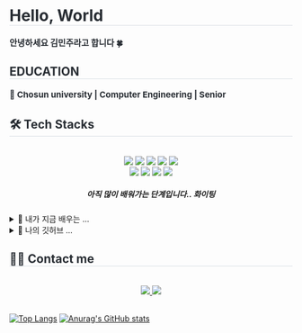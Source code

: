 <div> 
  <h1 style="border-bottom: 1px solid #d8dee4; color: #282d33;"> Hello, World </h1>  
  <div style="font-weight: 700; font-size: 15px; text-align: left; color: #282d33;"> 안녕하세요 김민주라고 합니다 🍀 </div> 
  </div>
  <div style="text-align: left;"> 
  <h2 style="border-bottom: 1px solid #d8dee4; color: #282d33;"> EDUCATION </h2>  
  <div style="font-weight: 700; font-size: 15px; text-align: left; color: #282d33;"> 
      💁 Chosun university | Computer Engineering | Senior 
  </div> 
  </div>
  <div style="text-align: left;">
  <h2 style="border-bottom: 1px solid #d8dee4; color: #282d33;"> 🛠️ Tech Stacks </h2> <br> 
  <div  align= "center"> <img src="https://img.shields.io/badge/C-A8B9CC?style=flat-square&logo=C&logoColor=white">
        <img src="https://img.shields.io/badge/C++-00599C?style=flat-square&logo=C%2B%2B&logoColor=white">
        <img src="https://img.shields.io/badge/Figma-F24E1E?style=flat-square&logo=Figma&logoColor=white">
        <img src="https://img.shields.io/badge/Java-007396?style=flat-square&logo=Java&logoColor=white">
        <img src="https://img.shields.io/badge/Javascript-F7DF1E?style=flat-square&logo=Javascript&logoColor=white">
        <br/><img src="https://img.shields.io/badge/Linux-FCC624?style=flat-square&logo=Linux&logoColor=white">
        <img src="https://img.shields.io/badge/React-61DAFB?style=flat-square&logo=React&logoColor=white">
        <img src="https://img.shields.io/badge/Vue.js-4FC08D?style=flat-square&logo=Vue.js&logoColor=white">
        <img src="https://img.shields.io/badge/Tailwind CSS-06B6D4?style=flat-square&logo=Tailwind CSS&logoColor=white">
      <h5>아직 많이 배워가는 단계입니다.. 화이팅 </h5>
        </div>
      <details>
<summary>
  🎱 내가 지금 배우는 ... 
</summary>
          🔥 React<br>
          🔥 Node.js<br>
          🔥 Spring<br>
          🔥 Github, Docker, figma 등등 ..
</details>
      <details>
<summary>
  🍙 나의 깃허브 ...
</summary>
          🔥 1일 1커밋 실천하기<br>
          🔥 나만의 프로젝트 생성하기<br>
          🔥 백준 문제 도전후 커밋<br>
</details>
  </div>
  <div style="text-align: left;">
  <h2 style="border-bottom: 1px solid #d8dee4; color: #282d33;"> 🧑‍💻 Contact me </h2> <br> 
  <div align= "center"> <a href=mailto:rlaalswn5509@gmail.com> <img src="https://img.shields.io/badge/Gmail-EA4335?style=flat-square&logo=Gmail&logoColor=white&link=mailto:rlaalswn5509@gmail.com"> </a>
       <a href=https://www.notion.so/drone-field-182e94432d7480f9ab8dd0ad73b89b42?pvs=4> <img src="https://img.shields.io/badge/Notion-000000?style=flat-square&logo=Notion&logoColor=white&link=https://www.notion.so/drone-field-182e94432d7480f9ab8dd0ad73b89b42?pvs=4"> </a>
        </div>  <br> 
  <div align= "center">  </div> 
  </div>

[![Top Langs](https://github-readme-stats.vercel.app/api/top-langs/?username=93Nidalee)](https://github.com/anuraghazra/github-readme-stats)
[![Anurag's GitHub stats](https://github-readme-stats.vercel.app/api?username=93Nidalee)](https://github.com/anuraghazra/github-readme-stats)
